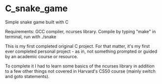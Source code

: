 # C_snake_game
Simple snake game built with C

Requirements: GCC compiler, ncurses library. Compile by typing "make" in terminal, run with ./snake

This is my first completed original C project. For that matter, it's my first ever completed personal project - as in, not something prompted 
or guided by an academic course or resource.

To complete it I had to learn some basics of the ncurses library in addition to a few other things not covered in Harvard's CS50 course (mainly switch
and goto statements). 
